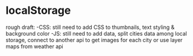 # localStorage
rough draft:
-CSS: still need to add CSS to thumbnails, text styling & background color
-JS: still need to add data, split cities data among local storage, connect to another api to get images for each city or use layer maps from weather api
